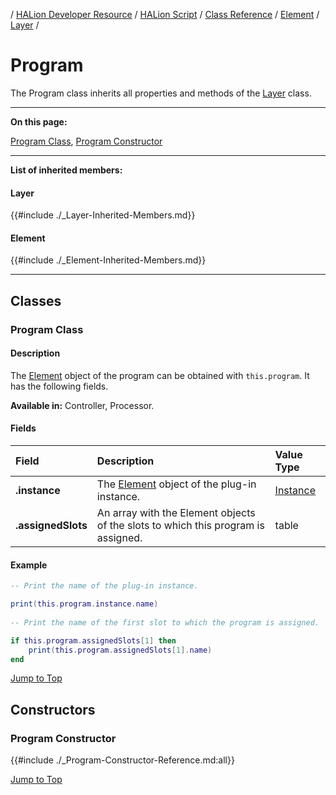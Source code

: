 / [HALion Developer Resource](../../HALion-Developer-Resource.md) / [HALion Script](./HALion-Script.md) / [Class Reference](./Class-Reference.md) / [Element](./Element.md) / [Layer](./Layer.md) /

# Program

The Program class inherits all properties and methods of the [Layer](./Layer.md) class.

---

**On this page:**

[Program Class](#program-class), [Program Constructor](#program-constructor)

---

**List of inherited members:**

#### Layer

{{#include ./_Layer-Inherited-Members.md}}

#### Element

{{#include ./_Element-Inherited-Members.md}}

---

## Classes

### Program Class

#### Description

The [Element](./Element.md) object of the program can be obtained with ``this.program``. It has the following fields.

**Available in:** Controller, Processor.

#### Fields

|Field|Description|Value Type|
|:-|:-|:-|
|**.instance**|The [Element](./Element.md) object of the plug-in instance.|[Instance](./Instance.md)|
|**.assignedSlots**|An array with the Element objects of the slots to which this program is assigned.|table|

#### Example

```lua
-- Print the name of the plug-in instance.

print(this.program.instance.name)
 
-- Print the name of the first slot to which the program is assigned.

if this.program.assignedSlots[1] then
    print(this.program.assignedSlots[1].name)
end
```

[Jump to Top ](#program)

## Constructors

### Program Constructor

{{#include ./_Program-Constructor-Reference.md:all}}

[Jump to Top ](#program)
